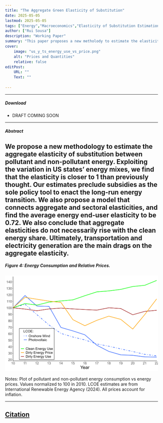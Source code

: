 ```yaml
---
title: "The Aggregate Green Elasticity of Substitution" 
date: 2025-05-05
lastmod: 2025-05-05
tags: ["Energy","Macroeconomics","Elasticity of Substitution Estimation"]
author: ["Rui Sousa"]
description: "Working Paper" 
summary: "This paper proposes a new metholody to estimate the elasticity of substitution between pollutant and non-pollutant energy for the US. With a point estimate of 0.6, much closer to 1 than previously thought, the energy transition will be slower and more painful. Subsidies are not a sufficient policy tool when used alone." 
cover:
    image: "us_y_ts_energy_use_vs_price.png"
    alt: "Prices and Quantities"
    relative: false
editPost:
    URL: ""
    Text: ""

---
```


---

##### Download

+ DRAFT COMING SOON

---

##### Abstract

We propose a new methodology to estimate the aggregate elasticity of substitution between pollutant and
non-pollutant energy. Exploiting the variation in US states’ energy mixes, we find that the elasticity is closer to 1 than
previously thought. Our estimates preclude subsidies as the sole policy tool to enact the long-run energy transition. We
also propose a model that connects aggregate and sectoral elasticities, and find the average energy end-user elasticity
to be 0.72. We also conclude that aggregate elasticities do not necessarily rise with the clean energy share. Ultimately,
transportation and electricity generation are the main drags on the aggregate elasticity.
---

##### Figure 4: Energy Consumption and Relative Prices.

![](us_y_ts_energy_use_vs_price.png)

Notes: Plot of pollutant and non-pollutant energy consumption vs energy prices. Values normalized to 100
in 2010. LCOE estimates are from International Renewable Energy Agency (2024). All prices account for
inflation.

---

## [Citation](citation)

